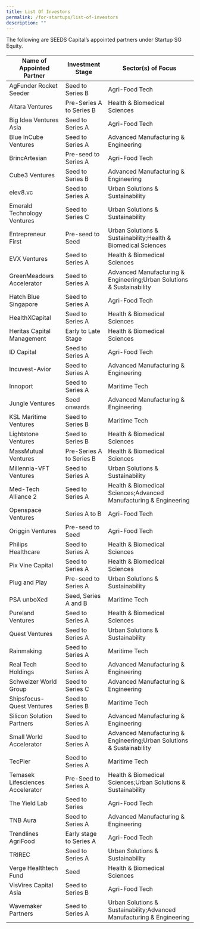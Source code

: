 ```yaml
---
title: List Of Investors
permalink: /for-startups/list-of-investors
description: ""
---
```



The following are SEEDS Capital’s appointed partners under Startup SG Equity.


|**Name of Appointed Partner** | **Investment Stage** | **Sector(s) of Focus** |
 | -------- | -------- | -------- | 
AgFunder Rocket Seeder | Seed to Series B | Agri-Food Tech
Altara Ventures | Pre-Series A to Series B | Health & Biomedical Sciences
Big Idea Ventures Asia | Seed to Series A | Agri-Food Tech
Blue InCube Ventures | Seed to Series A | Advanced Manufacturing & Engineering
BrincArtesian | Pre-seed to Series A | Agri-Food Tech
Cube3 Ventures | Seed to Series B | Advanced Manufacturing & Engineering
elev8.vc | Seed to Series A | Urban Solutions & Sustainability
Emerald Technology Ventures | Seed to Series C | Urban Solutions & Sustainability
Entrepreneur First | Pre-seed to Seed | Urban Solutions & Sustainability;Health & Biomedical Sciences
EVX Ventures | Seed to Series A | Health & Biomedical Sciences
GreenMeadows Accelerator | Seed to Series A | Advanced Manufacturing & Engineering;Urban Solutions & Sustainability
Hatch Blue Singapore | Seed to Series A | Agri-Food Tech
HealthXCapital | Seed to Series A | Health & Biomedical Sciences
Heritas Capital Management | Early to Late Stage | Health & Biomedical Sciences
ID Capital | Seed to Series A | Agri-Food Tech
Incuvest-Avior | Seed to Series A | Advanced Manufacturing & Engineering
Innoport | Seed to Series A | Maritime Tech
Jungle Ventures | Seed onwards | Advanced Manufacturing & Engineering
KSL Maritime Ventures | Seed to Series B | Maritime Tech
Lightstone Ventures | Seed to Series B | Health & Biomedical Sciences
MassMutual Ventures | Pre-Series A to Series B | Health & Biomedical Sciences
Millennia-VFT Ventures | Seed to Series A | Urban Solutions & Sustainability
Med-Tech Alliance 2 | Seed to Series A | Health & Biomedical Sciences;Advanced Manufacturing & Engineering
Openspace Ventures | Series A to B | Agri-Food Tech
Origgin Ventures | Pre-seed to Seed | Agri-Food Tech
Philips Healthcare | Seed to Series A | Health & Biomedical Sciences
Pix Vine Capital | Seed to Series A | Health & Biomedical Sciences
Plug and Play | Pre-seed to Series A | Urban Solutions & Sustainability
PSA unboXed | Seed, Series A and B | Maritime Tech
Pureland Ventures | Seed to Series A | Health & Biomedical Sciences
Quest Ventures | Seed to Series A | Urban Solutions & Sustainability
Rainmaking | Seed to Series A | Maritime Tech
Real Tech Holdings | Seed to Series A | Advanced Manufacturing & Engineering
Schweizer World Group | Seed to Series C | Advanced Manufacturing & Engineering
Shipsfocus-Quest Ventures | Seed to Series B | Maritime Tech
Silicon Solution Partners | Seed to Series A | Advanced Manufacturing & Engineering
Small World Accelerator | Seed to Series A | Advanced Manufacturing & Engineering;Urban Solutions & Sustainability
TecPier | Seed to Series A | Maritime Tech
Temasek Lifesciences Accelerator | Pre-Seed to Series A | Health & Biomedical Sciences;Urban Solutions & Sustainability
The Yield Lab | Seed to Series | Agri-Food Tech
TNB Aura | Seed to Series A | Advanced Manufacturing & Engineering
Trendlines AgriFood | Early stage to Series A | Agri-Food Tech
TRIREC | Seed to Series A | Urban Solutions & Sustainability
Verge Healthtech Fund | Seed | Health & Biomedical Sciences
VisVires Capital Asia | Seed to Series B | Agri-Food Tech
Wavemaker Partners | Seed to Series A | Urban Solutions & Sustainability;Advanced Manufacturing & Engineering